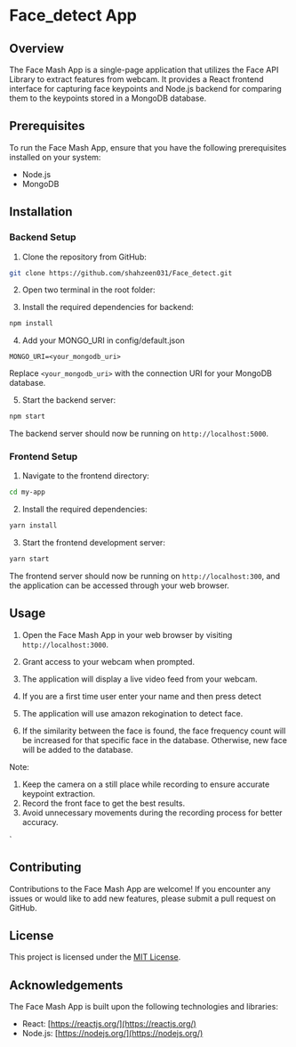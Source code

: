 # Face_detect App



## Overview
The Face Mash App is a single-page application that utilizes the Face API Library to extract features from webcam. It provides a React frontend interface for capturing face keypoints and Node.js backend for comparing them to the keypoints stored in a MongoDB database.

## Prerequisites
To run the Face Mash App, ensure that you have the following prerequisites installed on your system:

- Node.js
- MongoDB 

## Installation

### Backend Setup
1. Clone the repository from GitHub:

```bash
git clone https://github.com/shahzeen031/Face_detect.git
```


2. Open two terminal in the root folder:



3. Install the required dependencies for backend:

```bash
npm install
```

4. Add your MONGO_URI in config/default.json

```
MONGO_URI=<your_mongodb_uri>
```

Replace `<your_mongodb_uri>` with the connection URI for your MongoDB database.

5. Start the backend server:

```bash
npm start
```

The backend server should now be running on `http://localhost:5000`.

### Frontend Setup
1. Navigate to the frontend directory:

```bash
cd my-app
```

2. Install the required dependencies:

```bash
yarn install
```

3. Start the frontend development server:

```bash
yarn start
```

The frontend server should now be running on `http://localhost:300`, and the application can be accessed through your web browser.

## Usage
1. Open the Face Mash App in your web browser by visiting `http://localhost:3000`.

2. Grant access to your webcam when prompted.

3. The application will display a live video feed from your webcam.

4. If you are a first time user enter your name and then press detect

5. The application will use amazon rekogination to detect face.

6. If the similarity between the face is found, the face frequency count will be increased for that specific face in the database. Otherwise, new face  will be added to the database.

Note:

1. Keep the camera on a still place while recording to ensure accurate keypoint extraction.
2. Record the front face to get the best results.
3. Avoid unnecessary movements during the recording process for better accuracy.

`

## Contributing
Contributions to the Face Mash App are welcome! If you encounter any issues or would like to add new features, please submit a pull request on GitHub.

## License
This project is licensed under the [MIT License](https://opensource.org/licenses/MIT).

## Acknowledgements
The Face Mash App is built upon the following technologies and libraries:


- React: [https://reactjs.org/](https://reactjs.org/)
- Node.js: [https://nodejs.org/](https://nodejs.org/)
